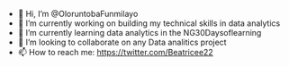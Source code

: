 - 👋 Hi, I’m @OloruntobaFunmilayo
- 👀 I’m currently working on building my technical skills in data analytics
- 🌱 I’m currently learning data analytics in the NG30Daysoflearning
- 💞️ I’m looking to collaborate on any Data analitics project
- 📫 How to reach me: https://twitter.com/Beatricee22

<!---
OloruntobaFunmilayo/OloruntobaFunmilayo is a ✨ special ✨ repository because its `README.md` (this file) appears on your GitHub profile.
You can click the Preview link to take a look at your changes.
--->

